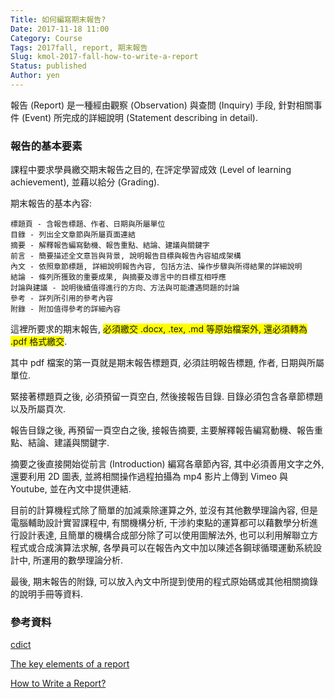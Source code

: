 ```yaml
---
Title: 如何編寫期末報告?
Date: 2017-11-18 11:00
Category: Course
Tags: 2017fall, report, 期末報告
Slug: kmol-2017-fall-how-to-write-a-report
Status: published
Author: yen
---
```


報告 (Report) 是一種經由觀察 (Observation) 與查問 (Inquiry) 手段, 針對相關事件 (Event) 所完成的詳細說明 (Statement describing in detail).

<!-- PELICAN_END_SUMMARY -->

### 報告的基本要素

課程中要求學員繳交期末報告之目的, 在評定學習成效 (Level of learning achievement), 並藉以給分 (Grading). 

期末報告的基本內容:

    標題頁 - 含報告標題、作者、日期與所屬單位
    目錄 - 列出全文章節與所屬頁面連結
    摘要 - 解釋報告編寫動機、報告重點、結論、建議與關鍵字
    前言 - 簡要描述全文意旨與背景, 說明報告目標與報告內容組成架構
    內文 - 依照章節標題, 詳細說明報告內容, 包括方法、操作步驟與所得結果的詳細說明
    結論 - 條列所獲致的重要成果, 與摘要及導言中的目標互相呼應
    討論與建議 - 說明後續值得進行的方向、方法與可能遭遇問題的討論
    參考 - 詳列所引用的參考內容
    附錄 - 附加值得參考的詳細內容

這裡所要求的期末報告, <span style="background-color: #ffff00;">必須繳交 .docx, .tex, .md 等原始檔案外, 還必須轉為 .pdf 格式繳交</span>.

其中 pdf 檔案的第一頁就是期末報告標題頁, 必須註明報告標題, 作者, 日期與所屬單位.

緊接著標題頁之後, 必須預留一頁空白, 然後接報告目錄. 目錄必須包含各章節標題以及所屬頁次.

報告目錄之後, 再預留一頁空白之後, 接報告摘要, 主要解釋報告編寫動機、報告重點、結論、建議與關鍵字.

摘要之後直接開始從前言 (Introduction) 編寫各章節內容, 其中必須善用文字之外, 還要利用 2D 圖表, 並將相關操作過程拍攝為 mp4 影片上傳到 Vimeo 與 Youtube, 並在內文中提供連結.

目前的計算機程式除了簡單的加減乘除運算之外, 並沒有其他數學理論內容, 但是電腦輔助設計實習課程中, 有關機構分析, 干涉約束點的運算都可以藉數學分析進行設計表達, 且簡單的機構合成部分除了可以使用圖解法外, 也可以利用解聯立方程式或合成演算法求解, 各學員可以在報告內文中加以陳述各鋼球循環運動系統設計中, 所運用的數學理論分析.

最後, 期末報告的附錄, 可以放入內文中所提到使用的程式原始碼或其他相關摘錄的說明手冊等資料.

### 參考資料

[cdict](https://cdict.net/)

[The key elements of a report](http://www.otago.ac.nz/accountancyfinance/study/resources/otago01515115.html)

[How to Write a Report?](https://www.skillsyouneed.com/write/report-writing.html)




